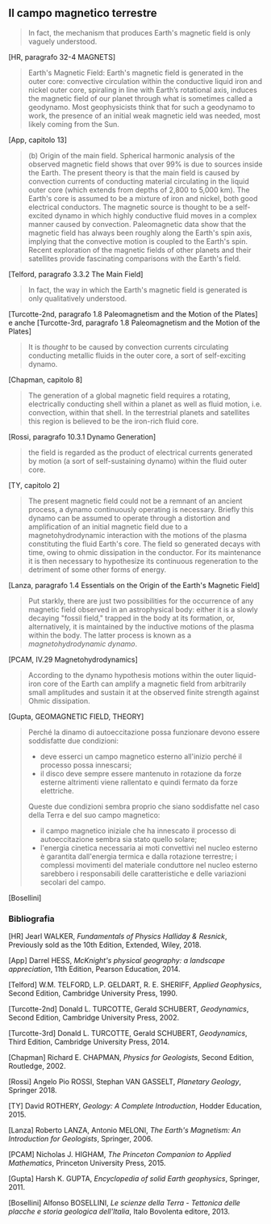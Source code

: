 ## Il campo magnetico terrestre

> In fact, the mechanism that produces Earth's magnetic field is only vaguely understood.

[HR, paragrafo 32-4 MAGNETS]

> Earth's Magnetic Field: Earth's magnetic field is generated in the outer core: 
> convective circulation within the conductive liquid iron and nickel outer core, 
> spiraling in line with Earth’s rotational axis, induces the magnetic field
> of our planet through what is sometimes called a geodynamo.
> Most geophysicists think that for such a geodynamo to work, the presence of an 
> initial weak magnetic ield was needed, most likely coming from the Sun. 
 
[App, capitolo 13]

> (b) Origin of the main field. Spherical harmonic 
> analysis of the observed magnetic field shows that 
> over 99% is due to sources inside the Earth. The 
> present theory is that the main field is caused by 
> convection currents of conducting material circulating 
> in the liquid outer core (which extends from 
> depths of 2,800 to 5,000 km). The Earth's core is 
> assumed to be a mixture of iron and nickel, both 
> good electrical conductors. The magnetic source is 
> thought to be a self-excited dynamo in which highly 
> conductive fluid moves in a complex manner caused 
> by convection. Paleomagnetic data show that the 
> magnetic field has always been roughly along the 
> Earth's spin axis, implying that the convective motion 
> is coupled to the Earth's spin. Recent exploration 
> of the magnetic fields of other planets and 
> their satellites provide fascinating comparisons with 
> the Earth's field.

[Telford, paragrafo 3.3.2 The Main Field]

> In fact, the way in which the Earth's magnetic field is generated 
> is only qualitatively understood. 
 
[Turcotte-2nd, paragrafo 1.8 Paleomagnetism and the Motion of the Plates] e anche
[Turcotte-3rd, paragrafo 1.8 Paleomagnetism and the Motion of the Plates]

> It is *thought* to be caused by convection currents circulating 
> conducting metallic fluids in the outer core, a sort of self-exciting dynamo.

[Chapman, capitolo 8]

> The generation of a global magnetic field requires a rotating, electrically conducting
> shell within a planet as well as fluid motion, i.e. convection, within that shell.
> In the terrestrial planets and satellites this region is believed to be the iron-rich
> fluid core.

[Rossi, paragrafo 10.3.1 Dynamo Generation]

> the field is regarded as 
> the product of electrical currents generated by motion (a sort of
> self-sustaining dynamo) within the fluid outer core.

[TY, capitolo 2]

> The present magnetic field could not be a remnant of an ancient process, a dynamo continuously
> operating is necessary. Briefly this dynamo can be assumed to operate through a distortion 
> and amplification of an initial magnetic field due to a magnetohydrodynamic
> interaction with the motions of the plasma constituting the fluid Earth's core. 
> The field so generated decays with time, owing to ohmic dissipation in the conductor. 
> For its maintenance it is then necessary to hypothesize its continuous regeneration 
> to the detriment of some other forms of energy.

[Lanza, paragrafo 1.4 Essentials on the Origin of the Earth's Magnetic Field]

> Put starkly, there are just two possibilities for the
> occurrence of any magnetic field observed in an astrophysical body: 
> either it is a slowly decaying "fossil field,"
> trapped in the body at its formation, or, alternatively, 
> it is maintained by the inductive motions of the
> plasma within the body. The latter process is known
> as a *magnetohydrodynamic dynamo*.

[PCAM, IV.29 Magnetohydrodynamics]

> According to the dynamo hypothesis motions within
> the outer liquid-iron core of the Earth can amplify
> a magnetic field from arbitrarily small amplitudes and
> sustain it at the observed finite strength against Ohmic dissipation.

[Gupta, GEOMAGNETIC FIELD, THEORY]

> Perché la dinamo di autoeccitazione possa funzionare
>  devono essere soddisfatte due condizioni:
>  - deve esserci un campo magnetico esterno all'inizio 
>  perché il processo possa innescarsi;
>  - il disco deve sempre essere mantenuto in rotazione
>  da forze esterne altrimenti viene rallentato 
>  e quindi fermato da forze elettriche.
>  
>  Queste due condizioni sembra proprio che siano 
>  soddisfatte nel caso della Terra e del suo campo
>  magnetico:
>  - il campo magnetico iniziale che ha innescato
>  il processo di autoeccitazione sembra sia stato
>  quello solare;
>  - l'energia cinetica necessaria ai moti convettivi 
>  nel nucleo esterno è garantita dall'energia
>  termica e dalla rotazione terrestre; i complessi
>  movimenti del materiale conduttore nel nucleo
>  esterno sarebbero i responsabili delle 
>  caratteristiche e delle variazioni secolari del campo.

[Bosellini]

### Bibliografia
[HR]
Jearl WALKER,
_Fundamentals of Physics Halliday & Resnick_,
Previously sold as the 10th Edition,
Extended,
Wiley, 2018.

[App]
Darrel HESS,
_McKnight's physical geography: a landscape appreciation_,
11th Edition,
Pearson Education, 2014.

[Telford]
W.M. TELFORD, L.P. GELDART, R. E. SHERIFF,
_Applied Geophysics_,
Second Edition,
Cambridge University Press, 1990.

[Turcotte-2nd]
Donald L. TURCOTTE, Gerald SCHUBERT,
_Geodynamics_,
Second Edition,
Cambridge University Press, 2002.

[Turcotte-3rd]
Donald L. TURCOTTE, Gerald SCHUBERT,
_Geodynamics_,
Third Edition,
Cambridge University Press, 2014.

[Chapman]
Richard E. CHAPMAN,
_Physics for Geologists_,
Second Edition,
Routledge, 2002.

[Rossi]
Angelo Pio ROSSI, Stephan VAN GASSELT,
_Planetary Geology_,
Springer 2018.

[TY]
David ROTHERY,
_Geology: A Complete Introduction_,
Hodder Education, 2015.

[Lanza]
Roberto LANZA, Antonio MELONI,
_The Earth's Magnetism: An Introduction for Geologists_,
Springer, 2006.

[PCAM]
Nicholas J. HIGHAM,
_The Princeton Companion to Applied Mathematics_,
Princeton University Press, 2015.

[Gupta]
Harsh K. GUPTA,
_Encyclopedia of solid Earth geophysics_,
Springer, 2011.

[Bosellini]
Alfonso BOSELLINI,
_Le scienze della Terra - Tettonica delle placche e storia geologica dell'Italia_,
Italo Bovolenta editore, 2013.


